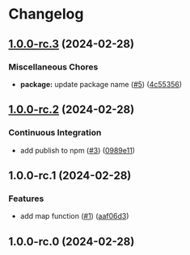 # Changelog

## [1.0.0-rc.3](https://github.com/rowan-gud/ts-utils/compare/v1.0.0-rc.2...v1.0.0-rc.3) (2024-02-28)


### Miscellaneous Chores

* **package:** update package name ([#5](https://github.com/rowan-gud/ts-utils/issues/5)) ([4c55356](https://github.com/rowan-gud/ts-utils/commit/4c55356ef322866812c0230ef901bd12da5ba7ec))

## [1.0.0-rc.2](https://github.com/rowan-gud/ts-utils/compare/v1.0.0-rc.1...v1.0.0-rc.2) (2024-02-28)


### Continuous Integration

* add publish to npm ([#3](https://github.com/rowan-gud/ts-utils/issues/3)) ([0989e11](https://github.com/rowan-gud/ts-utils/commit/0989e11b1dc61e6114f3b978faed7af0b14c79ff))

## 1.0.0-rc.1 (2024-02-28)


### Features

* add map function ([#1](https://github.com/rowan-gud/ts-utils/issues/1)) ([aaf06d3](https://github.com/rowan-gud/ts-utils/commit/aaf06d3d75b1786f0570f69a699de8651c9d7a1c))

## 1.0.0-rc.0 (2024-02-28)
